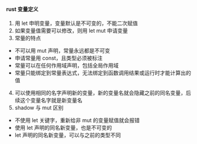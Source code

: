 #### rust 变量定义

1. 用 let 申明变量，变量默认是不可变的，不能二次赋值
2. 如果变量值需要可以修改，则用 let mut 申请变量
3. 常量的特点

- 不可以用 mut 声明，常量永远都是不可变
- 申请常量用 const，且类型必须被标注
- 常量可以在任何作用域声明，包括全局作用域
- 常量只能绑定到常量表达式，无法绑定到函数调用结果或运行时才能计算出的值

4. 可以使用相同的名字声明新的变量，新的变量名就会隐藏之前的同名变量，后续这个变量名字就是新变量名
5. shadow 与 mut 区别

- 不使用 let 关键字，重新给非 mut 的变量赋值就会报错
- 使用 let 声明的同名新变量，也是不可变的
- let 声明的同名新变量，可以与之前的类型不同
